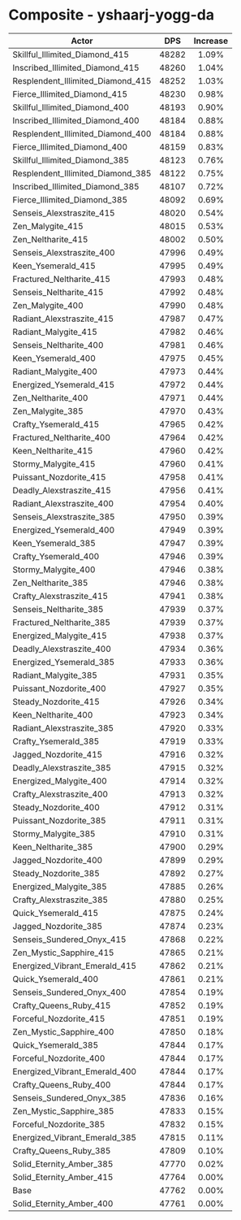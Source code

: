 # Composite - yshaarj-yogg-da
| Actor | DPS | Increase |
|---|:---:|:---:|
|Skillful_Illimited_Diamond_415|48282|1.09%|
|Inscribed_Illimited_Diamond_415|48260|1.04%|
|Resplendent_Illimited_Diamond_415|48252|1.03%|
|Fierce_Illimited_Diamond_415|48230|0.98%|
|Skillful_Illimited_Diamond_400|48193|0.90%|
|Inscribed_Illimited_Diamond_400|48184|0.88%|
|Resplendent_Illimited_Diamond_400|48184|0.88%|
|Fierce_Illimited_Diamond_400|48159|0.83%|
|Skillful_Illimited_Diamond_385|48123|0.76%|
|Resplendent_Illimited_Diamond_385|48122|0.75%|
|Inscribed_Illimited_Diamond_385|48107|0.72%|
|Fierce_Illimited_Diamond_385|48092|0.69%|
|Senseis_Alexstraszite_415|48020|0.54%|
|Zen_Malygite_415|48015|0.53%|
|Zen_Neltharite_415|48002|0.50%|
|Senseis_Alexstraszite_400|47996|0.49%|
|Keen_Ysemerald_415|47995|0.49%|
|Fractured_Neltharite_415|47993|0.48%|
|Senseis_Neltharite_415|47992|0.48%|
|Zen_Malygite_400|47990|0.48%|
|Radiant_Alexstraszite_415|47987|0.47%|
|Radiant_Malygite_415|47982|0.46%|
|Senseis_Neltharite_400|47981|0.46%|
|Keen_Ysemerald_400|47975|0.45%|
|Radiant_Malygite_400|47973|0.44%|
|Energized_Ysemerald_415|47972|0.44%|
|Zen_Neltharite_400|47971|0.44%|
|Zen_Malygite_385|47970|0.43%|
|Crafty_Ysemerald_415|47965|0.42%|
|Fractured_Neltharite_400|47964|0.42%|
|Keen_Neltharite_415|47960|0.42%|
|Stormy_Malygite_415|47960|0.41%|
|Puissant_Nozdorite_415|47958|0.41%|
|Deadly_Alexstraszite_415|47956|0.41%|
|Radiant_Alexstraszite_400|47954|0.40%|
|Senseis_Alexstraszite_385|47950|0.39%|
|Energized_Ysemerald_400|47949|0.39%|
|Keen_Ysemerald_385|47947|0.39%|
|Crafty_Ysemerald_400|47946|0.39%|
|Stormy_Malygite_400|47946|0.38%|
|Zen_Neltharite_385|47946|0.38%|
|Crafty_Alexstraszite_415|47941|0.38%|
|Senseis_Neltharite_385|47939|0.37%|
|Fractured_Neltharite_385|47939|0.37%|
|Energized_Malygite_415|47938|0.37%|
|Deadly_Alexstraszite_400|47934|0.36%|
|Energized_Ysemerald_385|47933|0.36%|
|Radiant_Malygite_385|47931|0.35%|
|Puissant_Nozdorite_400|47927|0.35%|
|Steady_Nozdorite_415|47926|0.34%|
|Keen_Neltharite_400|47923|0.34%|
|Radiant_Alexstraszite_385|47920|0.33%|
|Crafty_Ysemerald_385|47919|0.33%|
|Jagged_Nozdorite_415|47916|0.32%|
|Deadly_Alexstraszite_385|47915|0.32%|
|Energized_Malygite_400|47914|0.32%|
|Crafty_Alexstraszite_400|47913|0.32%|
|Steady_Nozdorite_400|47912|0.31%|
|Puissant_Nozdorite_385|47911|0.31%|
|Stormy_Malygite_385|47910|0.31%|
|Keen_Neltharite_385|47900|0.29%|
|Jagged_Nozdorite_400|47899|0.29%|
|Steady_Nozdorite_385|47892|0.27%|
|Energized_Malygite_385|47885|0.26%|
|Crafty_Alexstraszite_385|47880|0.25%|
|Quick_Ysemerald_415|47875|0.24%|
|Jagged_Nozdorite_385|47874|0.23%|
|Senseis_Sundered_Onyx_415|47868|0.22%|
|Zen_Mystic_Sapphire_415|47865|0.21%|
|Energized_Vibrant_Emerald_415|47862|0.21%|
|Quick_Ysemerald_400|47861|0.21%|
|Senseis_Sundered_Onyx_400|47854|0.19%|
|Crafty_Queens_Ruby_415|47852|0.19%|
|Forceful_Nozdorite_415|47851|0.19%|
|Zen_Mystic_Sapphire_400|47850|0.18%|
|Quick_Ysemerald_385|47844|0.17%|
|Forceful_Nozdorite_400|47844|0.17%|
|Energized_Vibrant_Emerald_400|47844|0.17%|
|Crafty_Queens_Ruby_400|47844|0.17%|
|Senseis_Sundered_Onyx_385|47836|0.16%|
|Zen_Mystic_Sapphire_385|47833|0.15%|
|Forceful_Nozdorite_385|47832|0.15%|
|Energized_Vibrant_Emerald_385|47815|0.11%|
|Crafty_Queens_Ruby_385|47809|0.10%|
|Solid_Eternity_Amber_385|47770|0.02%|
|Solid_Eternity_Amber_415|47764|0.00%|
|Base|47762|0.00%|
|Solid_Eternity_Amber_400|47761|0.00%|
